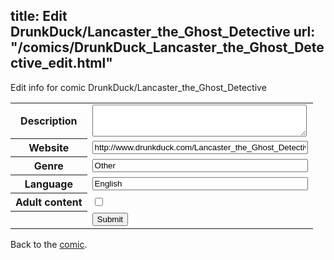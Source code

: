 title: Edit DrunkDuck/Lancaster_the_Ghost_Detective
url: "/comics/DrunkDuck_Lancaster_the_Ghost_Detective_edit.html"
---
Edit info for comic DrunkDuck/Lancaster_the_Ghost_Detective

<form name="comic" action="http://gaepostmail.appspot.com/comic/" method="post">
<table class="comicinfo">
<tr>
<th>Description</th><td><textarea name="description" cols="40" rows="3"></textarea></td>
</tr>
<tr>
<th>Website</th><td><input type="text" name="url" value="http://www.drunkduck.com/Lancaster_the_Ghost_Detective/" size="40"/></td>
</tr>
<tr>
<th>Genre</th><td><input type="text" name="genre" value="Other" size="40"/></td>
</tr>
<tr>
<th>Language</th><td><input type="text" name="language" value="English" size="40"/></td>
</tr>
<tr>
<th>Adult content</th><td><input type="checkbox" name="adult" value="adult" /></td>
</tr>
<tr>
<th></th><td>
<input type="hidden" name="comic" value="DrunkDuck_Lancaster_the_Ghost_Detective" />
<input type="submit" name="submit" value="Submit" />
</td>
</tr>
</table>
</form>

Back to the [comic](DrunkDuck_Lancaster_the_Ghost_Detective.html).
